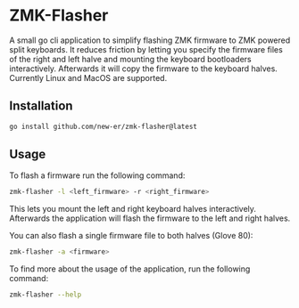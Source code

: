 # ZMK-Flasher

A small go cli application to simplify flashing ZMK firmware to ZMK powered split keyboards.
It reduces friction by letting you specify the firmware files of the right and left halve and mounting the keyboard bootloaders interactively.
Afterwards it will copy the firmware to the keyboard halves.
Currently Linux and MacOS are supported.

## Installation

```bash
go install github.com/new-er/zmk-flasher@latest
```

## Usage

To flash a firmware run the following command:
```bash
zmk-flasher -l <left_firmware> -r <right_firmware>
```
This lets you mount the left and right keyboard halves interactively.
Afterwards the application will flash the firmware to the left and right halves.

You can also flash a single firmware file to both halves (Glove 80):
```bash
zmk-flasher -a <firmware>
```

To find more about the usage of the application, run the following command:
```bash
zmk-flasher --help
```
